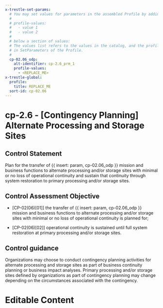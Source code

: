 ```yaml
---
x-trestle-set-params:
  # You may set values for parameters in the assembled Profile by adding
  #
  # profile-values:
  #   - value 1
  #   - value 2
  #
  # below a section of values:
  # The values list refers to the values in the catalog, and the profile-values represent values
  # in SetParameters of the Profile.
  #
  cp-02.06_odp:
    alt-identifier: cp-2.6_prm_1
    profile-values:
      - <REPLACE_ME>
x-trestle-global:
  profile:
    title: REPLACE_ME
  sort-id: cp-02.06
---
```


# cp-2.6 - \[Contingency Planning\] Alternate Processing and Storage Sites

## Control Statement

Plan for the transfer of {{ insert: param, cp-02.06_odp }} mission and business functions to alternate processing and/or storage sites with minimal or no loss of operational continuity and sustain that continuity through system restoration to primary processing and/or storage sites.

## Control Assessment Objective

- \[CP-02(06)[01]\] the transfer of {{ insert: param, cp-02.06_odp }} mission and business functions to alternate processing and/or storage sites with minimal or no loss of operational continuity is planned for;

- \[CP-02(06)[02]\] operational continuity is sustained until full system restoration at primary processing and/or storage sites.

## Control guidance

Organizations may choose to conduct contingency planning activities for alternate processing and storage sites as part of business continuity planning or business impact analyses. Primary processing and/or storage sites defined by organizations as part of contingency planning may change depending on the circumstances associated with the contingency.

# Editable Content

<!-- Make additions and edits below -->
<!-- The above represents the contents of the control as received by the profile, prior to additions. -->
<!-- If the profile makes additions to the control, they will appear below. -->
<!-- The above markdown may not be edited but you may edit the content below, and/or introduce new additions to be made by the profile. -->
<!-- If there is a yaml header at the top, parameter values may be edited. Use --set-parameters to incorporate the changes during assembly. -->
<!-- The content here will then replace what is in the profile for this control, after running profile-assemble. -->
<!-- The current profile has no added parts for this control, but you may add new ones here. -->
<!-- Each addition must have a heading either of the form ## Control my_addition_name -->
<!-- or ## Part a. (where the a. refers to one of the control statement labels.) -->
<!-- "## Control" parts are new parts added after the statement part. -->
<!-- "## Part" parts are new parts added into the top-level statement part with that label. -->
<!-- Subparts may be added with nested hash levels of the form ### My Subpart Name -->
<!-- underneath the parent ## Control or ## Part being added -->
<!-- See https://ibm.github.io/compliance-trestle/tutorials/ssp_profile_catalog_authoring/ssp_profile_catalog_authoring for guidance. -->
